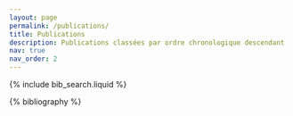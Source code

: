 ```yaml
---
layout: page
permalink: /publications/
title: Publications
description: Publications classées par ordre chronologique descendant
nav: true
nav_order: 2
---
```


<!-- _pages/publications.md -->

<!-- Bibsearch Feature -->

{% include bib_search.liquid %}

<div class="publications">

{% bibliography %}

</div>
